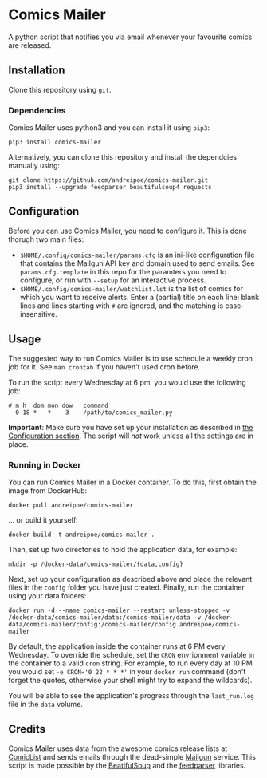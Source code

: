 # Comics Mailer

A python script that notifies you via email whenever your favourite comics are released.

## Installation

Clone this repository using `git`.

### Dependencies

Comics Mailer uses python3 and you can install it using `pip3`:

```
pip3 install comics-mailer
```

Alternatively, you can clone this repository and install the dependcies manually using:

```
git clone https://github.com/andreipoe/comics-mailer.git
pip3 install --upgrade feedparser beautifulsoup4 requests
```

## Configuration

Before you can use Comics Mailer, you need to configure it. This is done thorugh two main files:

* `$HOME/.config/comics-mailer/params.cfg` is an ini-like configuration file that contains the Mailgun API key and domain used to send emails. See  `params.cfg.template` in this repo for the paramters you need to configure, or run with `--setup` for an interactive process.
* `$HOME/.config/comics-mailer/watchlist.lst` is the list of comics for which you want to receive alerts. Enter a (partial) title on each line; blank lines and lines starting with `#` are ignored, and the matching is case-insensitive.

## Usage

The suggested way to run Comics Mailer is to use schedule a weekly cron job for it. See `man crontab` if you haven't used cron before.

To run the script every Wednesday at 6 pm, you would use the following job:

```
# m h  dom mon dow   command
  0 18 *   *    3    /path/to/comics_mailer.py
```

**Important**: Make sure you have set up your installation as described in [the Configuration section](#configuration). The script will _not_ work unless all the settings are in place.

### Running in Docker

You can run Comics Mailer in a Docker container. To do this, first obtain the image from DockerHub:

```
docker pull andreipoe/comics-mailer
```

... or build it yourself:

```
docker build -t andreipoe/comics-mailer .
```

Then, set up two directories to hold the application data, for example:

```
mkdir -p /docker-data/comics-mailer/{data,config}
```

Next, set up your configuration as described above and place the relevant files in the `config` folder you have just created. Finally, run the container using your data folders:

```
docker run -d --name comics-mailer --restart unless-stopped -v /docker-data/comics-mailer/data:/comics-mailer/data -v /docker-data/comics-mailer/config:/comics-mailer/config andreipoe/comics-mailer
```

By default, the application inside the container runs at 6 PM every Wednesday. To override the schedule, set the `CRON` envrionment variable in the container to a valid `cron` string. For example, to run every day at 10 PM you would set `-e CRON='0 22 * * *'` in your `docker run` command (don't forget the quotes, otherwise your shell might try to expand the wildcards).

You will be able to see the application's progress through the `last_run.log` file in the `data` volume.

## Credits

Comics Mailer uses data from the awesome comics release lists at [ComicList](http://www.comiclist.com/index.php) and sends emails through the dead-simple [Mailgun](https://www.mailgun.com/) service. This script is made possible by the [BeatifulSoup](https://www.crummy.com/software/BeautifulSoup/) and the [feedparser](https://pypi.python.org/pypi/feedparser) libraries.

